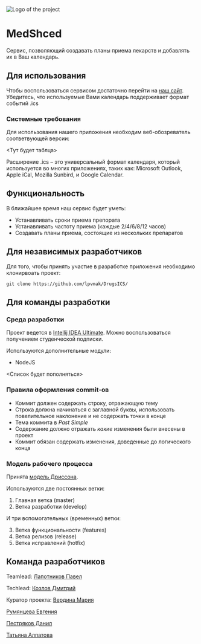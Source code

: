 ![Logo of the project](https://github.com/lpvmak/med_sched/blob/master/logo.png)

# MedShced

Сервис, позволяющий создавать планы приема лекарств и добавлять их в Ваш календарь.

## Для использования

Чтобы воспользоваться сервисом достаточно перейти на [наш сайт](http://index.html).
Убедитесь, что используемые Вами календарь поддерживает формат событий .ics

### Системные требования

Для использования нашего приложения необходим веб-обозреватель соответвующей версии:

<Тут будет таблца>

Расширение .ics – это универсальный формат календаря, который используется во многих приложениях, таких как: Microsoft Outlook, Apple iCal, Mozilla Sunbird, и Google Calendar.

## Функциональность

В ближайшее время наш сервис будет уметь:

* Устанавливать сроки приема препората
* Устанавливать частоту приема (каждые 2/4/6/8/12 часов)
* Создавать планы приема, состоящие из нескольких препаратов

## Для независимых разработчиков

Для того, чтобы принять участие в разработке приложения необходимо клонирвоать проект:

```shell
git clone https://github.com/lpvmak/DrugsICS/
```

## Для команды разработки

### Среда разработки

Проект ведется в [Intellij IDEA Ultimate](https://www.jetbrains.com/ru-ru/idea/download/#section=windows). 
Можно воспользоваться получением студенческой подписки.

Используются дополнительные модули:

* NodeJS

<Список будет пополняться>

### Правила оформления commit-ов

* Коммит должен содержать строку, отражающую тему
* Строка должна начинаться с заглавной буквы, использовать повелительное наклонение и не содержать точки в конце
* Тема коммита в _Past Simple_
* Содержание должно отражать _какие_ изменения были внесены в проект
* Коммит обязан содержать изменения, доведенные до логического конца

### Модель рабочего процесса

Принята [модель Дриссона](https://habr.com/ru/post/106912/).

Используются две постоянных ветки:
  1) Главная ветка (master)
  2) Ветка разработки (develop)
  
И три вспомогательных (временных) ветки:

  3) Ветка функциональности (features)
  4) Ветка релизов (release)
  5) Ветка исправлений (hotfix)

## Команда разработчиков

Teamlead: [Лапотников Павел](https://github.com/lpvmak)

Techlead: [Козлов Дмитрий](https://github.com/KoDim97)

Куратор проекта: [Вердина Мария](https://github.com/mashaverdina)

[Румянцева Евгения](https://github.com/unjamini)

[Пестряков Данил](https://github.com/DanilPestryakov)

[Татьяна Алпатова](https://github.com/atani20)

